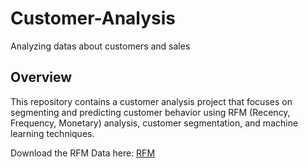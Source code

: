 # Customer-Analysis
Analyzing datas about customers and sales

## Overview

This repository contains a customer analysis project that focuses on segmenting and predicting customer behavior using RFM (Recency, Frequency, Monetary) analysis, customer segmentation, and machine learning techniques.

Download the RFM Data here: [RFM](https://www.kaggle.com/datasets/mathchi/online-retail-ii-data-set-from-ml-repository/download?datasetVersionNumber=3)
